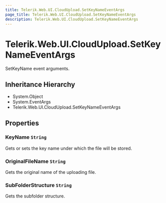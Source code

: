 ```yaml
---
title: Telerik.Web.UI.CloudUpload.SetKeyNameEventArgs
page_title: Telerik.Web.UI.CloudUpload.SetKeyNameEventArgs
description: Telerik.Web.UI.CloudUpload.SetKeyNameEventArgs
---
```


# Telerik.Web.UI.CloudUpload.SetKeyNameEventArgs

SetKeyName event arguments.

## Inheritance Hierarchy

* System.Object
* System.EventArgs
* Telerik.Web.UI.CloudUpload.SetKeyNameEventArgs

## Properties

###  KeyName `String`

Gets or sets the key name under which the file will be stored.

###  OriginalFileName `String`

Gets the original name of the uploading file.

###  SubFolderStructure `String`

Gets the subfolder structure.

